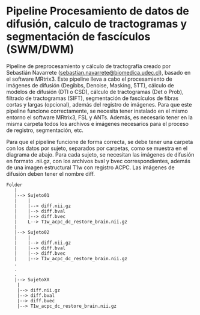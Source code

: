 # Pipeline Procesamiento de datos de difusión, calculo de tractogramas y segmentación de fascículos (SWM/DWM)

Pipeline de preprocesamiento y cálculo de tractografía creado por Sebastián Navarrete (sebastian.navarrete@biomedica.udec.cl), basado en el software MRtrix3. Este pipeline lleva a cabo el procesamiento de imágenes de difusión (Degibbs, Denoise, Masking, 5TT), cálculo de modelos de difusión (DTI o CSD), cálculo de tractogramas (Det o Prob), filtrado de tractogramas (SIFT), segmentación de fascículos de fibras cortas y largas (opcional), además del registro de imágenes. Para que este pipeline funcione correctamente, se necesita tener instalado en el mismo entorno el software MRtrix3, FSL y ANTs. Además, es necesario tener en la misma carpeta todos los archivos e imágenes necesarios para el proceso de registro, segmentación, etc.

Para que el pipeline funcione de forma correcta, se debe tener una carpeta con los datos por sujeto, separados por carpetas, como se muestra en el diagrama de abajo. Para cada sujeto, se necesitan las imágenes de difusión en formato .nii.gz, con los archivos bval y bvec correspondientes, además de una imagen estructural T1w con registro ACPC. Las imágenes de difusión deben tener el nombre diff.

```
Folder  
   |  
   |--> Sujeto01  
   |	|  
   |	|--> diff.nii.gz  
   |	|--> diff.bval  
   |	|--> diff.bvec  
   |	L--> T1w_acpc_dc_restore_brain.nii.gz  
   |  
   |--> Sujeto02  
   |	|  
   |	|--> diff.nii.gz  
   |	|--> diff.bval  
   |	|--> diff.bvec  
   |	|--> T1w_acpc_dc_restore_brain.nii.gz  
   .  
   .  
   .  
   |--> SujetoXX  
   	|  
   	|--> diff.nii.gz  
   	|--> diff.bval  
   	|--> diff.bvec  
   	|--> T1w_acpc_dc_restore_brain.nii.gz  
```




